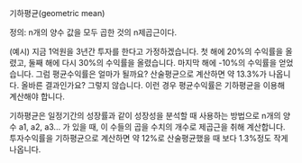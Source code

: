 기하평균(geometric mean)

정의: n개의 양수 값을 모두 곱한 것의 n제곱근이다.

(예시)
지금 1억원을 3년간 투자를 한다고 가정하겠습니다. 첫 해에 20%의 수익률을 올렸고, 둘째 해에 다시 30%의 수익률을 올렸습니다. 마지막 해에 -10%의 수익률을 얻었습니다. 그럼 평균수익률은 얼마가 될까요? 산술평균으로 계산하면 약 13.3%가 나옵니다. 올바른 결과인가요? 그렇지 않습니다. 이런 경우 평균수익률은 기하평균을 이용해 계산해야 합니다.

기하평균은 일정기간의 성장률과 같이 성장성을 분석할 때 사용하는 방법으로 n개의 양수 a1, a2, a3... 가 있을 때, 이 수들의 곱을 수치의 개수로 제곱근을 취해 계산합니다. 투자수익률을 기하평균으로 계산하면 약 12%로 산술평균했을 때 보다 1.3%정도 작게 나옵니다.